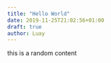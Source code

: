 ```yaml
---
title: "Hello World"
date: 2019-11-25T21:02:56+01:00
draft: true
author: Luay
---
```


this is a random content